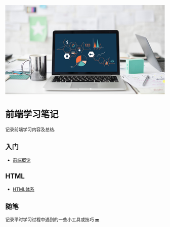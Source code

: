 ![封面](./images/main-cover.jpg)

#  前端学习笔记
记录前端学习内容及总结.

## 入门
- [前端概论](./introduction/前端概论.md)

## HTML
- [HTML体系](./html/index.md)



## 随笔
记录平时学习过程中遇到的一些小工具或技巧 [➡️](./daily-exams/index.md)
